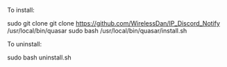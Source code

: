 To install:

sudo git clone git clone https://github.com/WirelessDan/IP_Discord_Notify /usr/local/bin/quasar sudo bash /usr/local/bin/quasar/install.sh

To uninstall:

sudo bash uninstall.sh
